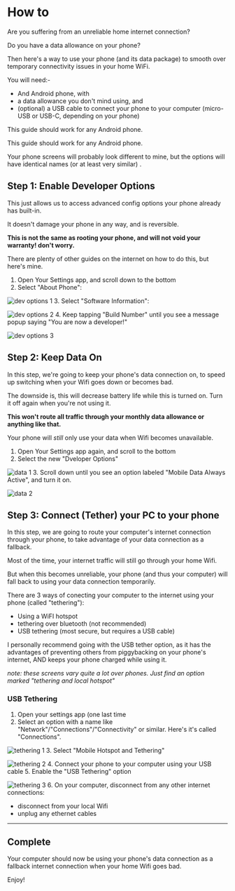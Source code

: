 # How to 

Are you suffering from an unreliable home internet connection? 

Do you have a data allowance on your phone?

Then here's a way to use your phone (and its data package) to smooth over temporary connectivity issues in your home WiFi.

You will need:-

* And Android phone, with
* a data allowance you don't mind using, and
* (optional) a USB cable to connect your phone to your computer (micro-USB or USB-C, depending on your phone)

This guide should work for any Android phone.


This guide should work for any Android phone.


Your phone screens will probably look different to mine,
but the options will have identical names (or at least very similar) .

## Step 1: Enable Developer Options

This just allows us to access advanced config options your phone already has built-in.

It doesn't damage your phone in any way, and is reversible.

**This is not the same as rooting your phone, and will not void your warranty! don't worry.**

There are plenty of other guides on the internet on how to do this, but here's mine.

1. Open Your Settings app, and scroll down to the bottom 
2. Select "About Phone": 

![dev options 1](dev1.jpg)
3. Select "Software Information": 

![dev options 2](dev2.jpg)
4. Keep tapping "Build Number" until you see a message popup saying "You are now a developer!"

  ![dev options 3](dev3.jpg)

## Step 2: Keep Data On

In this step, we're going to keep your phone's data connection on, to speed up switching when your Wifi goes down or becomes bad.

The downside is, this will decrease battery life while this is turned on. Turn it off again when you're not using it.

**This won't route all traffic through your monthly data allowance or anything like that.**

Your phone will *still* only use your data when Wifi becomes unavailable.

1. Open Your Settings app again, and scroll to the bottom
2. Select the new "Dveloper Options"

![data 1](net1.jpg)
3. Scroll down until you see an option labeled "Mobile Data Always Active", and turn it on.

![data 2](net2.jpg)

## Step 3: Connect (Tether) your PC to your phone

In this step, we are going to route your computer's internet connection through your phone,
to take advantage of your data connection as a fallback.

Most of the time, your internet traffic will still go through your home Wifi.

But when this becomes unreliable, 
your phone (and thus your computer) will fall back to using your data connection temporarily.


There are 3 ways of conecting your computer to the internet using your phone (called "tethering"):

* Using a WiFI hotspot
* tethering over bluetooth (not recommended)
* USB tethering (most secure, but requires a USB cable)

I personally recommend going with the USB tether option, as it has the advantages of preventing others from piggybacking on your phone's internet,
AND keeps your phone charged while using it.

*note: these screens vary quite a lot over phones. Just find an option marked "tethering and local hotspot"*

### USB Tethering

1. Open your settings app (one last time
2. Select an option with a name like "Network"/"Connections"/"Connectivity" or similar. Here's it's called "Connections".

![tethering 1](teth1.jpg)
3. Select "Mobile Hotspot and Tethering"

![tethering 2](teth2.jpg)
4. Connect your phone to your computer using your USB cable
5. Enable the "USB Tethering" option

![tethering 3](teth3.jpg)
6. On your computer, disconnect from any other internet connections:
  * disconnect from your local Wifi
  * unplug any ethernet cables


------

## Complete

Your computer should now be using your phone's data connection as a fallback internet connection when your home Wifi goes bad.

Enjoy!